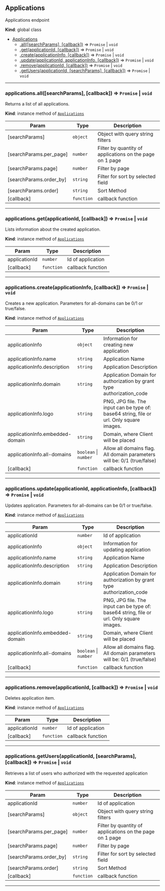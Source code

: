 <a name="Applications"></a>

## Applications
Applications endpoint

**Kind**: global class  

* [Applications](#Applications)
    * [.all([searchParams], [callback])](#Applications+all) ⇒ <code>Promise</code> \| <code>void</code>
    * [.get(applicationId, [callback])](#Applications+get) ⇒ <code>Promise</code> \| <code>void</code>
    * [.create(applicationInfo, [callback])](#Applications+create) ⇒ <code>Promise</code> \| <code>void</code>
    * [.update(applicationId, applicationInfo, [callback])](#Applications+update) ⇒ <code>Promise</code> \| <code>void</code>
    * [.remove(applicationId, [callback])](#Applications+remove) ⇒ <code>Promise</code> \| <code>void</code>
    * [.getUsers(applicationId, [searchParams], [callback])](#Applications+getUsers) ⇒ <code>Promise</code> \| <code>void</code>


* * *

<a name="Applications+all"></a>

### applications.all([searchParams], [callback]) ⇒ <code>Promise</code> \| <code>void</code>
Returns a list of all applications.

**Kind**: instance method of [<code>Applications</code>](#Applications)  

| Param | Type | Description |
| --- | --- | --- |
| [searchParams] | <code>object</code> | Object with query string filters |
| [searchParams.per_page] | <code>number</code> | Filter by quantity of applications on the page on 1 page |
| [searchParams.page] | <code>number</code> | Filter by page |
| [searchParams.order_by] | <code>string</code> | Filter for sort by selected field |
| [searchParams.order] | <code>string</code> | Sort Method |
| [callback] | <code>function</code> | callback function |


* * *

<a name="Applications+get"></a>

### applications.get(applicationId, [callback]) ⇒ <code>Promise</code> \| <code>void</code>
Lists information about the created application.

**Kind**: instance method of [<code>Applications</code>](#Applications)  

| Param | Type | Description |
| --- | --- | --- |
| applicationId | <code>number</code> | Id of application |
| [callback] | <code>function</code> | callback function |


* * *

<a name="Applications+create"></a>

### applications.create(applicationInfo, [callback]) ⇒ <code>Promise</code> \| <code>void</code>
Creates a new application. Parameters for all-domains can be 0/1 or true/false.

**Kind**: instance method of [<code>Applications</code>](#Applications)  

| Param | Type | Description |
| --- | --- | --- |
| applicationInfo | <code>object</code> | Information for creating new application |
| applicationInfo.name | <code>string</code> | Application Name |
| applicationInfo.description | <code>string</code> | Application Description |
| applicationInfo.domain | <code>string</code> | Application Domain for authorization by grant type authorization_code |
| applicationInfo.logo | <code>string</code> | PNG, JPG file. The input can be type of: base64 string, file or url. Only square images. |
| applicationInfo.embedded-domain | <code>string</code> | Domain, where Client will be placed |
| applicationInfo.all-domains | <code>boolean</code> \| <code>number</code> | Allow all domains flag. All domain parameters will be: 0/1 (true/false) |
| [callback] | <code>function</code> | callback function |


* * *

<a name="Applications+update"></a>

### applications.update(applicationId, applicationInfo, [callback]) ⇒ <code>Promise</code> \| <code>void</code>
Updates application. Parameters for all-domains can be 0/1 or true/false.

**Kind**: instance method of [<code>Applications</code>](#Applications)  

| Param | Type | Description |
| --- | --- | --- |
| applicationId | <code>number</code> | Id of application |
| applicationInfo | <code>object</code> | Information for updating application |
| applicationInfo.name | <code>string</code> | Application Name |
| applicationInfo.description | <code>string</code> | Application Description |
| applicationInfo.domain | <code>string</code> | Application Domain for authorization by grant type authorization_code |
| applicationInfo.logo | <code>string</code> | PNG, JPG file. The input can be type of: base64 string, file or url. Only square images. |
| applicationInfo.embedded-domain | <code>string</code> | Domain, where Client will be placed |
| applicationInfo.all-domains | <code>boolean</code> \| <code>number</code> | Allow all domains flag. All domain parameters will be: 0/1 (true/false) |
| [callback] | <code>function</code> | callback function |


* * *

<a name="Applications+remove"></a>

### applications.remove(applicationId, [callback]) ⇒ <code>Promise</code> \| <code>void</code>
Deletes application item.

**Kind**: instance method of [<code>Applications</code>](#Applications)  

| Param | Type | Description |
| --- | --- | --- |
| applicationId | <code>number</code> | Id of application |
| [callback] | <code>function</code> | callback function |


* * *

<a name="Applications+getUsers"></a>

### applications.getUsers(applicationId, [searchParams], [callback]) ⇒ <code>Promise</code> \| <code>void</code>
Retrieves a list of users who authorized with the requested application

**Kind**: instance method of [<code>Applications</code>](#Applications)  

| Param | Type | Description |
| --- | --- | --- |
| applicationId | <code>number</code> | Id of application |
| [searchParams] | <code>object</code> | Object with query string filters |
| [searchParams.per_page] | <code>number</code> | Filter by quantity of applications on the page on 1 page |
| [searchParams.page] | <code>number</code> | Filter by page |
| [searchParams.order_by] | <code>string</code> | Filter for sort by selected field |
| [searchParams.order] | <code>string</code> | Sort Method |
| [callback] | <code>function</code> | callback function |


* * *

